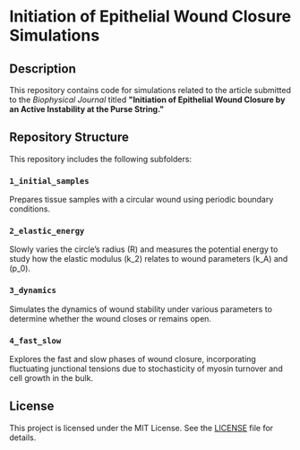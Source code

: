 # Initiation of Epithelial Wound Closure Simulations

## Description
This repository contains code for simulations related to the article submitted to the *Biophysical Journal* titled **"Initiation of Epithelial Wound Closure by an Active Instability at the Purse String."** 

## Repository Structure
This repository includes the following subfolders:

### `1_initial_samples`
Prepares tissue samples with a circular wound using periodic boundary conditions.

### `2_elastic_energy`
Slowly varies the circle’s radius \(R\) and measures the potential
energy to study how the elastic modulus \(k_2\) relates to wound parameters \(k_A\) and \(p_0\).

### `3_dynamics`
Simulates the dynamics of wound stability under various parameters to determine whether the wound closes or remains open.

### `4_fast_slow`
Explores the fast and slow phases of wound closure, incorporating fluctuating junctional tensions due to stochasticity of myosin turnover and cell growth in the bulk.

## License
This project is licensed under the MIT License. See the [LICENSE](LICENSE) file for details.